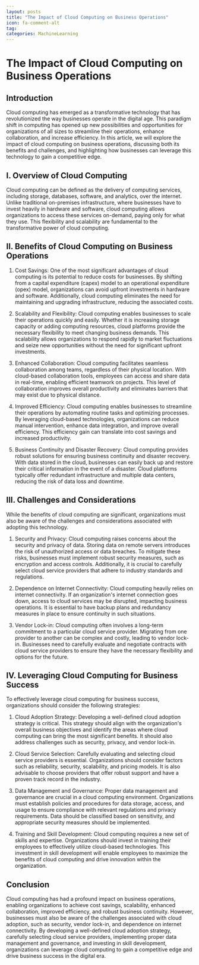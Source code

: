 ```yaml
---
layout: posts
title: "The Impact of Cloud Computing on Business Operations"
icon: fa-comment-alt
tag:      
categories: MachineLearning
---
```



# The Impact of Cloud Computing on Business Operations

## Introduction

Cloud computing has emerged as a transformative technology that has revolutionized the way businesses operate in the digital age. This paradigm shift in computing has opened up new possibilities and opportunities for organizations of all sizes to streamline their operations, enhance collaboration, and increase efficiency. In this article, we will explore the impact of cloud computing on business operations, discussing both its benefits and challenges, and highlighting how businesses can leverage this technology to gain a competitive edge.

## I. Overview of Cloud Computing

Cloud computing can be defined as the delivery of computing services, including storage, databases, software, and analytics, over the internet. Unlike traditional on-premises infrastructure, where businesses have to invest heavily in hardware and software, cloud computing allows organizations to access these services on-demand, paying only for what they use. This flexibility and scalability are fundamental to the transformative power of cloud computing.

## II. Benefits of Cloud Computing on Business Operations

1. Cost Savings: One of the most significant advantages of cloud computing is its potential to reduce costs for businesses. By shifting from a capital expenditure (capex) model to an operational expenditure (opex) model, organizations can avoid upfront investments in hardware and software. Additionally, cloud computing eliminates the need for maintaining and upgrading infrastructure, reducing the associated costs.

2. Scalability and Flexibility: Cloud computing enables businesses to scale their operations quickly and easily. Whether it is increasing storage capacity or adding computing resources, cloud platforms provide the necessary flexibility to meet changing business demands. This scalability allows organizations to respond rapidly to market fluctuations and seize new opportunities without the need for significant upfront investments.

3. Enhanced Collaboration: Cloud computing facilitates seamless collaboration among teams, regardless of their physical location. With cloud-based collaboration tools, employees can access and share data in real-time, enabling efficient teamwork on projects. This level of collaboration improves overall productivity and eliminates barriers that may exist due to physical distance.

4. Improved Efficiency: Cloud computing enables businesses to streamline their operations by automating routine tasks and optimizing processes. By leveraging cloud-based technologies, organizations can reduce manual intervention, enhance data integration, and improve overall efficiency. This efficiency gain can translate into cost savings and increased productivity.

5. Business Continuity and Disaster Recovery: Cloud computing provides robust solutions for ensuring business continuity and disaster recovery. With data stored in the cloud, businesses can easily back up and restore their critical information in the event of a disaster. Cloud platforms typically offer redundant infrastructure and multiple data centers, reducing the risk of data loss and downtime.

## III. Challenges and Considerations

While the benefits of cloud computing are significant, organizations must also be aware of the challenges and considerations associated with adopting this technology.

1. Security and Privacy: Cloud computing raises concerns about the security and privacy of data. Storing data on remote servers introduces the risk of unauthorized access or data breaches. To mitigate these risks, businesses must implement robust security measures, such as encryption and access controls. Additionally, it is crucial to carefully select cloud service providers that adhere to industry standards and regulations.

2. Dependence on Internet Connectivity: Cloud computing heavily relies on internet connectivity. If an organization's internet connection goes down, access to cloud services may be disrupted, impacting business operations. It is essential to have backup plans and redundancy measures in place to ensure continuity in such situations.

3. Vendor Lock-in: Cloud computing often involves a long-term commitment to a particular cloud service provider. Migrating from one provider to another can be complex and costly, leading to vendor lock-in. Businesses need to carefully evaluate and negotiate contracts with cloud service providers to ensure they have the necessary flexibility and options for the future.

## IV. Leveraging Cloud Computing for Business Success

To effectively leverage cloud computing for business success, organizations should consider the following strategies:

1. Cloud Adoption Strategy: Developing a well-defined cloud adoption strategy is critical. This strategy should align with the organization's overall business objectives and identify the areas where cloud computing can bring the most significant benefits. It should also address challenges such as security, privacy, and vendor lock-in.

2. Cloud Service Selection: Carefully evaluating and selecting cloud service providers is essential. Organizations should consider factors such as reliability, security, scalability, and pricing models. It is also advisable to choose providers that offer robust support and have a proven track record in the industry.

3. Data Management and Governance: Proper data management and governance are crucial in a cloud computing environment. Organizations must establish policies and procedures for data storage, access, and usage to ensure compliance with relevant regulations and privacy requirements. Data should be classified based on sensitivity, and appropriate security measures should be implemented.

4. Training and Skill Development: Cloud computing requires a new set of skills and expertise. Organizations should invest in training their employees to effectively utilize cloud-based technologies. This investment in skill development will enable employees to maximize the benefits of cloud computing and drive innovation within the organization.

## Conclusion

Cloud computing has had a profound impact on business operations, enabling organizations to achieve cost savings, scalability, enhanced collaboration, improved efficiency, and robust business continuity. However, businesses must also be aware of the challenges associated with cloud adoption, such as security, vendor lock-in, and dependence on internet connectivity. By developing a well-defined cloud adoption strategy, carefully selecting cloud service providers, implementing proper data management and governance, and investing in skill development, organizations can leverage cloud computing to gain a competitive edge and drive business success in the digital era.
